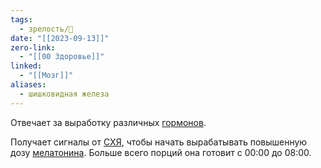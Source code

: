 ```yaml
---
tags:
  - зрелость/🌱
date: "[[2023-09-13]]"
zero-link:
  - "[[00 Здоровье]]"
linked:
  - "[[Мозг]]"
aliases:
  - шишковидная железа
---
```

Отвечает за выработку различных [гормонов](Гормоны.md).

Получает сигналы от [СХЯ](Супрахиазматическое%20ядро.md), чтобы начать вырабатывать повышенную дозу [мелатонина](Мелатонин.md). Больше всего порций она готовит с 00:00 до 08:00.

